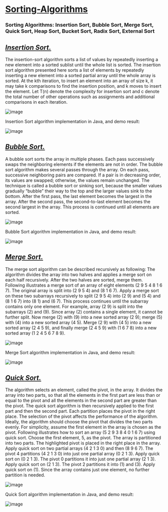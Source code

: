 # [Sorting-Algorithms](https://en.wikipedia.org/wiki/Sorting_algorithm)
### Sorting Algorithms: Insertion Sort, Bubble Sort, Merge Sort, Quick Sort, Heap Sort, Bucket Sort, Radix Sort, External Sort

*[Insertion Sort.](https://en.wikipedia.org/wiki/Insertion_sort)*
------------------


The insertion-sort algorithm sorts a list of values by repeatedly inserting a new element into a sorted sublist until the whole list is sorted. The insertion sort algorithm presented here sorts a list of elements by repeatedly inserting a new element into a sorted partial array until the whole array is sorted. At the kth iteration, to insert an element into an array of size k, it may take k comparisons to find the insertion position, and k moves to insert the element. Let T(n) denote the complexity for insertion sort and c denote the total number of other operations such as assignments and additional comparisons in each iteration.

![image](https://user-images.githubusercontent.com/24220136/231912384-5a5c3513-553a-457b-a53a-97b02753c14d.png)

Insertion Sort algorithm implementation in Java, and demo result:

![image](https://user-images.githubusercontent.com/24220136/231912551-6f022f15-5e03-4ec2-aae9-b19bb5870351.png)

*[Bubble Sort.](https://en.wikipedia.org/wiki/Bubble_sort)*
------------------


A bubble sort sorts the array in multiple phases. Each pass successively swaps the neighboring elements if the elements are not in order. The bubble sort algorithm makes several passes through the array. On each pass, successive neighboring pairs are compared. If a pair is in decreasing order, its values are swapped; otherwise, the values remain unchanged. The technique is called a bubble sort or sinking sort, because the smaller values gradually “bubble” their way to the top and the larger values sink to the bottom. After the first pass, the last element becomes the largest in the array. After the second pass, the second-to-last element becomes the second largest in the array. This process is continued until all elements are sorted.

![image](https://user-images.githubusercontent.com/24220136/231914919-e37fb411-bdf2-4444-b88d-5d7438fd8459.png)

Bubble Sort algorithm implementation in Java, and demo result:

![image](https://user-images.githubusercontent.com/24220136/231914958-071f4081-1ad6-4ae7-ae5a-6c73ed1599c7.png)

*[Merge Sort.](https://en.wikipedia.org/wiki/Merge_sort)*
------------------

The merge sort algorithm can be described recursively as following: The algorithm divides the array into two halves and applies a merge sort on each half recursively. After the two halves are sorted, merge them. Following illustrates a merge sort of an array of eight elements (2 9 5 4 8 1 6 7). The original
array is split into (2 9 5 4) and (8 1 6 7). Apply a merge sort on these two subarrays recursively to split (2 9 5 4) into (2 9) and (5 4) and (8 1 6 7) into (8 1) and (6 7). This process continues until the subarray contains only one element. For example, array (2 9) is split into the subarrays (2) and (9). Since array (2) contains a single element, it cannot be further split. Now merge (2) with (9) into a new sorted array (2 9); merge (5) with (4) into a new sorted array (4 5). Merge (2 9) with (4 5) into a new sorted array (2 4 5 9), and finally merge (2 4 5 9) with (1 6 7 8) into a new sorted array (1 2 4 5 6 7 8 9).

![image](https://user-images.githubusercontent.com/24220136/231917762-91546175-e36f-4afb-8ba1-cf1f2cf506d9.png)

Merge Sort algorithm implementation in Java, and demo result:

![image](https://user-images.githubusercontent.com/24220136/231917835-0ae7596b-3787-4be0-854f-9d578edf0a1c.png)

*[Quick Sort.](https://en.wikipedia.org/wiki/Quicksort)*
------------------

The algorithm selects an element, called the pivot, in the array. It divides the array into two parts, so that all the elements in the first part are less than or equal to the pivot and all the elements in the second part are greater than the pivot. The quick sort algorithm is then recursively applied to the first part and then the second part. Each partition places the pivot in the right place. The selection of the pivot affects the performance of the algorithm. Ideally, the algorithm should choose the pivot that divides the two parts evenly. For simplicity, assume the first element in the array is chosen as the pivot. Following illustrates how to sort an array (5 2 9 3 8 4 0 1 6 7) using quick sort. Choose the first element, 5, as the pivot. The array is partitioned into two parts. The highlighted pivot is placed in the right place in the array. Apply quick sort on two partial arrays (4 2 1 3 0) and then (8 9 6 7). The pivot 4 partitions (4 2 1 3 0) into just one partial array
(0 2 1 3). Apply quick sort on (0 2 1 3). The pivot 0 partitions it into just one partial array (2 1 3). Apply quick sort on (2 1 3). The pivot 2 partitions it into (1) and (3). Apply quick sort on (1). Since the array contains just one element, no further partition is needed.

![image](https://user-images.githubusercontent.com/24220136/231922911-c7280ca5-c5ff-4f83-a60e-b951399e3637.png)

Quick Sort algorithm implementation in Java, and demo result:

![image](https://user-images.githubusercontent.com/24220136/231922959-5ab8fe25-5b9a-4bbe-b734-0bd87519eb6b.png)

